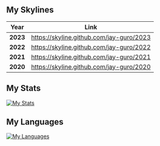 ## My Skylines

| **Year** | **Link**                                 |
| -------- | ---------------------------------------- |
| **2023** | https://skyline.github.com/jay-guro/2023 |
| **2022** | https://skyline.github.com/jay-guro/2022 |
| **2021** | https://skyline.github.com/jay-guro/2021 |
| **2020** | https://skyline.github.com/jay-guro/2020 |

## My Stats

[![My Stats](https://github-readme-stats.vercel.app/api?username=jay-guro&count_private=true&show_icons=true&theme=tokyonight)](https://github.com/anuraghazra/github-readme-stats)

## My Languages

[![My Languages](https://github-readme-stats.vercel.app/api/top-langs/?username=jay-guro&langs_count=10&layout=compact&theme=tokyonight)](https://github.com/anuraghazra/github-readme-stats)
